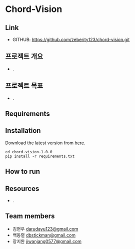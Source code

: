 # Chord-Vision

## Link 
- GITHUB: https://github.com/zeberity123/chord-vision.git

## 프로젝트 개요
- .
  
## 프로젝트 목표
- .


## Requirements

## Installation
Download the latest version from [here](https://github.com/zeberity123/chord-vision/releases).

```
cd chord-vision-1.0.0
pip install -r requirements.txt
```

## How to run


## Resources
- .


## Team members
- 김현우 darudayu123@gmail.com
- 백동렬 dbstickman@gmail.com
- 장지완 jiwanjang0577@gmail.com
